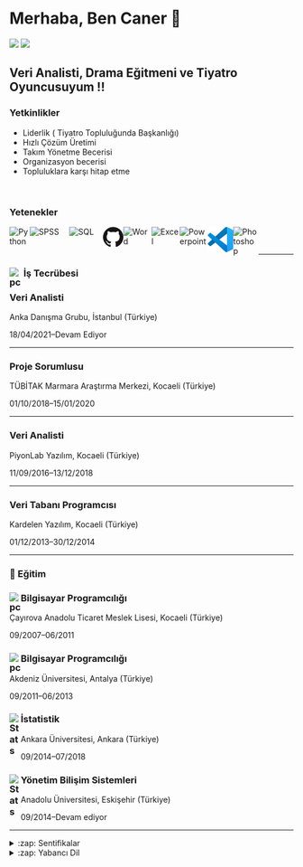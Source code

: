 # Merhaba, Ben Caner 👋 
<a href="mailto:cner.un@gmail.com?"><img src="https://img.shields.io/badge/gmail-%23DD0031.svg?&style=for-the-badge&logo=gmail&logoColor=white"/></a>
<a href="https://www.linkedin.com/in/canerun"><img src="https://img.shields.io/badge/LinkedIn-%23DD0031.svg?&style=for-the-badge&logo=LinkedIn&logoColor=white&color=blue"/></a>



## Veri Analisti, Drama Eğitmeni ve Tiyatro Oyuncusuyum !!

### Yetkinlikler
- Liderlik ( Tiyatro Topluluğunda Başkanlığı)
- Hızlı Çözüm Üretimi
- Takım Yönetme Becerisi
- Organizasyon becerisi
- Topluluklara karşı hitap etme




<br />

### Yetenekler

<img align="left" alt="Python" width="36px" src="https://upload.wikimedia.org/wikipedia/commons/thumb/c/c3/Python-logo-notext.svg/1200px-Python-logo-notext.svg.png" />
<img align="left" alt="SPSS" width="70px" src="https://external-content.duckduckgo.com/iu/?u=https%3A%2F%2Fwww.gvsu.edu%2Fcms4%2Fasset%2F4CE39E3F-BF40-0D23-0D675539A8F525E7%2Fhawdmoorm_x_1hy8mzgxqbwo45pfysz8u93t0pjjt0u.png&f=1&nofb=1" />
<img align="left" alt="SQL" width="60px" src="https://external-content.duckduckgo.com/iu/?u=https%3A%2F%2Fcdn.analyticsvidhya.com%2Fwp-content%2Fuploads%2F2020%2F06%2Fsql-logo.png&f=1&nofb=1" />
<img align="left" alt="GitHub" width="36px" src="https://raw.githubusercontent.com/github/explore/78df643247d429f6cc873026c0622819ad797942/topics/github/github.png" />
<img align="left" alt="Word" width="50px" src="https://logodownload.org/wp-content/uploads/2018/10/word-logo-0.png" />
<img align="left" alt="Excel" width="50px" src="https://logodownload.org/wp-content/uploads/2020/04/excel-logo-0.png" />
<img align="left" alt="Powerpoint" width="50px" src="https://logodownload.org/wp-content/uploads/2020/04/microsoft-powerpoint-logo-0.png" />
<img align="left" alt="Visual Studio Code" width="45px" src="https://raw.githubusercontent.com/github/explore/80688e429a7d4ef2fca1e82350fe8e3517d3494d/topics/visual-studio-code/visual-studio-code.png" />
<img align="left" alt="Photoshop" width="45px" src="https://upload.wikimedia.org/wikipedia/commons/thumb/c/cf/Adobe_Photoshop_Express_logo.svg/2101px-Adobe_Photoshop_Express_logo.svg.png" />
<br />
<br />

---

### <img align="left" alt="pc" width=25 src="https://github.githubassets.com/images/icons/emoji/unicode/23f1.png" /> İş Tecrübesi


### Veri Analisti
  Anka Danışma Grubu, İstanbul (Türkiye)
  

  18/04/2021–Devam Ediyor
  
---
### Proje Sorumlusu
  TÜBİTAK Marmara Araştırma Merkezi, Kocaeli (Türkiye)
  
  
  01/10/2018–15/01/2020	
  
---
### Veri Analisti
  PiyonLab Yazılım, Kocaeli (Türkiye)
  
  
  11/09/2016–13/12/2018
 
 ---
### Veri Tabanı Programcısı
  Kardelen Yazılım, Kocaeli (Türkiye)
  
  
  01/12/2013–30/12/2014


---

### 📕 Eğitim


###  <img align="left" alt="pc" width=20 src="https://github.githubassets.com/images/icons/emoji/unicode/1f4bb.png" /> Bilgisayar Programcılığı
Çayırova Anadolu Ticaret Meslek Lisesi, Kocaeli (Türkiye)

09/2007–06/2011 


### <img align="left" alt="pc" width=20 src="https://github.githubassets.com/images/icons/emoji/unicode/1f4bb.png" /> Bilgisayar Programcılığı
Akdeniz Üniversitesi, Antalya (Türkiye)

09/2011–06/2013

### <img align="left" alt="Stats" width=20 src="https://github.githubassets.com/images/icons/emoji/unicode/1f4ca.png" />İstatistik
Ankara Üniversitesi, Ankara (Türkiye)

09/2014–07/2018	

### <img align="left" alt="Stats" width=20 src="https://github.githubassets.com/images/icons/emoji/unicode/1f4da.png" /> Yönetim Bilişim Sistemleri
Anadolu Üniversitesi, Eskişehir (Türkiye)

09/2014–Devam ediyor

---

<details>
  <summary>:zap: Sentifikalar </summary>
  
  -<b>Veri Bilimi için Python</b>
  
      Udemy /  04/2021
  
  -<b>Ustazy English Grammar</b>
  
      Udemy /   04/2021
  
  -<b>Gönüllü Yaratıcı Drama Eğitmenliği Sentifikası</b>
  
      European Solidarity Corps for Youth (ESC4Y) / 04/2021

  -<b>Yaratıcı Drama Eğitmenliği 1-2-3-4-5 Aşama </b>
  
      Çağdaş Drama Derneği /  07/2021	


</details>

<details>
  <summary>:zap: Yabancı Dil </summary>

 

</details>

[LinkedIn]: https://www.linkedin.com/in/canerun


